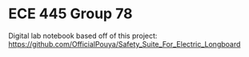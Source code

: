 # ECE 445 Group 78
Digital lab notebook based off of this project: https://github.com/OfficialPouya/Safety_Suite_For_Electric_Longboard